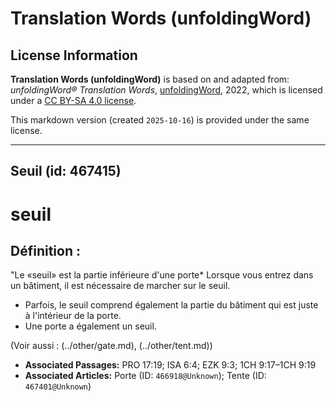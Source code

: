 # Translation Words (unfoldingWord)

## License Information

**Translation Words (unfoldingWord)** is based on and adapted from: _unfoldingWord® Translation Words_, [unfoldingWord](https://unfoldingword.org/utw), 2022, which is licensed under a [CC BY-SA 4.0 license](https://creativecommons.org/licenses/by-sa/4.0/legalcode.en).

This markdown version (created `2025-10-16`) is provided under the same license.



--------------------------------

## Seuil (id: 467415)

seuil
=====

Définition :
------------

"Le «seuil» est la partie inférieure d'une porte\* Lorsque vous entrez dans un bâtiment, il est nécessaire de marcher sur le seuil.

* Parfois, le seuil comprend également la partie du bâtiment qui est juste à l'intérieur de la porte.
* Une porte a également un seuil.

(Voir aussi : (../other/gate.md), (../other/tent.md))

* **Associated Passages:** PRO 17:19; ISA 6:4; EZK 9:3; 1CH 9:17–1CH 9:19
* **Associated Articles:** Porte (ID: `466918@Unknown`); Tente (ID: `467401@Unknown`)

